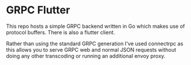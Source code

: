 # GRPC Flutter
This repo hosts a simple GRPC backend written in Go which makes use of protocol buffers.
There is also a flutter client.

Rather than using the standard GRPC generation I've used connectrpc as this allows you to 
serve GRPC web and normal JSON requests without doing any other transcoding or running an 
additional envoy proxy.
